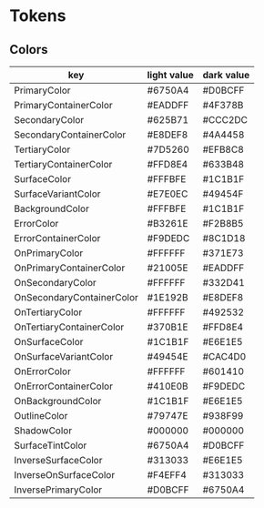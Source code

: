 # Tokens



## Colors

| key                       | light value | dark value |
| ------------------------- | ----------- | ---------- |
| PrimaryColor              | #6750A4     | #D0BCFF    |
| PrimaryContainerColor     | #EADDFF     | #4F378B    |
| SecondaryColor            | #625B71     | #CCC2DC    |
| SecondaryContainerColor   | #E8DEF8     | #4A4458    |
| TertiaryColor             | #7D5260     | #EFB8C8    |
| TertiaryContainerColor    | #FFD8E4     | #633B48    |
| SurfaceColor              | #FFFBFE     | #1C1B1F    |
| SurfaceVariantColor       | #E7E0EC     | #49454F    |
| BackgroundColor           | #FFFBFE     | #1C1B1F    |
| ErrorColor                | #B3261E     | #F2B8B5    |
| ErrorContainerColor       | #F9DEDC     | #8C1D18    |
| OnPrimaryColor            | #FFFFFF     | #371E73    |
| OnPrimaryContainerColor   | #21005E     | #EADDFF    |
| OnSecondaryColor          | #FFFFFF     | #332D41    |
| OnSecondaryContainerColor | #1E192B     | #E8DEF8    |
| OnTertiaryColor           | #FFFFFF     | #492532    |
| OnTertiaryContainerColor  | #370B1E     | #FFD8E4    |
| OnSurfaceColor            | #1C1B1F     | #E6E1E5    |
| OnSurfaceVariantColor     | #49454E     | #CAC4D0    |
| OnErrorColor              | #FFFFFF     | #601410    |
| OnErrorContainerColor     | #410E0B     | #F9DEDC    |
| OnBackgroundColor         | #1C1B1F     | #E6E1E5    |
| OutlineColor              | #79747E     | #938F99    |
| ShadowColor               | #000000     | #000000    |
| SurfaceTintColor          | #6750A4     | #D0BCFF    |
| InverseSurfaceColor       | #313033     | #E6E1E5    |
| InverseOnSurfaceColor     | #F4EFF4     | #313033    |
| InversePrimaryColor       | #D0BCFF     | #6750A4    |

